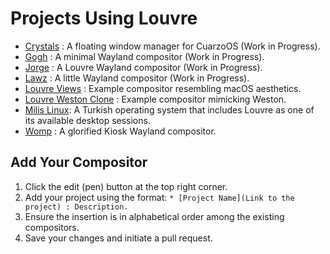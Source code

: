 # Projects Using Louvre

* [Crystals](https://github.com/CuarzoSoftware/Crystals) : A floating window manager for CuarzoOS (Work in Progress).
* [Gogh](https://github.com/xTrayambak/gogh) : A minimal Wayland compositor (Work in Progress).
* [Jorge](https://github.com/diego-est/jorge) : A Louvre Wayland compositor (Work in Progress).
* [Lawz](https://github.com/aman333nolawz/Lawz) : A little Wayland compositor (Work in Progress).
* [Louvre Views](https://cuarzosoftware.github.io/Louvre/examples_page.html#louvre-views-example) : Example compositor resembling macOS aesthetics.
* [Louvre Weston Clone](https://cuarzosoftware.github.io/Louvre/examples_page.html#louvre-weston-clone-example) : Example compositor mimicking Weston.
* [Milis Linux](https://milislinux.gitlab.io/en/): A Turkish operating system that includes Louvre as one of its available desktop sessions. 
* [Womp](https://github.com/diego-est/womp) : A glorified Kiosk Wayland compositor.

## Add Your Compositor

1. Click the edit (pen) button at the top right corner.
2. Add your project using the format: `* [Project Name](Link to the project) : Description.`
3. Ensure the insertion is in alphabetical order among the existing compositors.
4. Save your changes and initiate a pull request.
